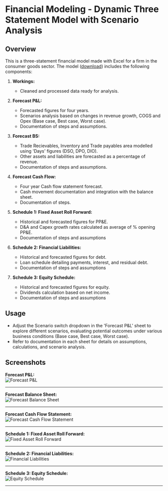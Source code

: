 # Financial Modeling - Dynamic Three Statement Model with Scenario Analysis

## Overview

This is a three-statement financial model made with Excel for a firm in the consumer goods sector. The model ([download](https://github.com/ashergeo/My-Portfolio/raw/main/assets/Microsoft%20Excel/3S%20Model%20&%20Scenario%20Analysis.xlsx)) includes the following components:

1. **Workings:**
   - Cleaned and processed data ready for analysis. 

2. **Forecast P&L:**
   - Forecasted figures for four years.
   - Scenarios analysis based on changes in revenue growth, COGS and Opex (Base case, Best case, Worst case).
   - Documentation of steps and assumptions. 

3. **Forecast BS:**
   - Trade Recievables, Inventory and Trade payables area modelled using 'Days' figures (DSO, DPO, DIO). 
   - Other assets and liabilities are forecasted as a percentage of revenue.
   - Documentation of steps and assumptions.

4. **Forecast Cash Flow:**
   - Four year Cash flow statement forecast.
   - Cash movement documentation and integration with the balance sheet.
   - Documentation of steps.

5. **Schedule 1: Fixed Asset Roll Forward:**
   - Historical and forecasted figures for PP&E.
   - D&A and Capex growth rates calculated as average of % opening PP&E.
   - Documentation of steps and assumptions

6. **Schedule 2: Financial Liabilities:**
   - Historical and forecasted figures for debt.
   - Loan schedule detailing payments, interest, and residual debt.
   - Documentation of steps and assumptions

7. **Schedule 3: Equity Schedule:**
   - Historical and forecasted figures for equity.
   - Dividends calculation based on net income.
   - Documentation of steps and assumptions

## Usage

- Adjust the Scenario switch dropdown in the 'Forecast P&L' sheet to explore different scenarios, evaluating potential outcomes under various business conditions (Base case, Best case, Worst case).
- Refer to documentation in each sheet for details on assumptions, calculations, and scenario analysis.

## Screenshots
**Forecast P&L:**  
    ![Forecast P&L](https://github.com/ashergeo/My-Portfolio/blob/main/assets/Microsoft%20Excel/Forecast%20P&L.png)

---

**Forecast Balance Sheet:**   
    ![Forecast Balance Sheet](https://github.com/ashergeo/My-Portfolio/blob/main/assets/Microsoft%20Excel/Forecast%20Balance%20Sheet.png) 

---

**Forecast Cash Flow Statement:**  
    ![Forecast Cash Flow Statement](https://github.com/ashergeo/My-Portfolio/blob/main/assets/Microsoft%20Excel/Forecast%20Cash%20Flow.png)  

---

**Schedule 1: Fixed Asset Roll Forward:**  
    ![Fixed Asset Roll Forward](https://github.com/ashergeo/My-Portfolio/blob/main/assets/Microsoft%20Excel/Schedule%201.png)  

---

**Schedule 2: Financial Liabilities:**  
    ![Financial Liabilities](https://github.com/ashergeo/My-Portfolio/blob/main/assets/Microsoft%20Excel/Schedule%202.png) 

---

**Schedule 3: Equity Schedule:**  
    ![Equity Schedule](https://github.com/ashergeo/My-Portfolio/blob/main/assets/Microsoft%20Excel/Schedule%203.png)  

---

